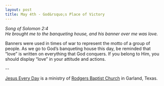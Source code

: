 ```yaml
---
layout: post
title: May 4th - God&rsquo;s Place of Victory
---
```


_Song of Solomon 2:4  
He brought me to the banqueting house, and his banner over me was
love._

Banners were used in times of war to represent the motto of a group
of people. As we go to God&rsquo;s banqueting house this day, be
reminded that &ldquo;love&rdquo; is written on everything that God
conquers. If you belong to Him, you should display &ldquo;love&rdquo;
in your attitude and actions.

 --

<a href=http://jesuseveryday.net>Jesus Every Day</a> is a ministry of <a href=http://rodgersbaptist.net>Rodgers Baptist Church</a> in Garland, Texas.

